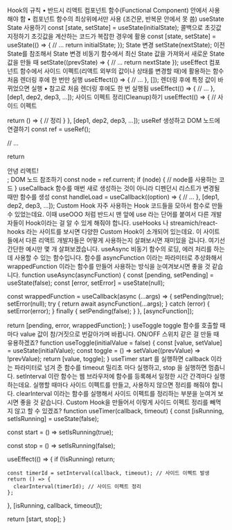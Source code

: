 Hook의 규칙
• 반드시 리액트 컴포넌트 함수(Functional Component) 안에서 사용해야 함
• 컴포넌트 함수의 최상위에서만 사용 (조건문, 반복문 안에서 못 씀)
useState
State 사용하기
const [state, setState] = useState(initialState);
콜백으로 초깃값 지정하기
초깃값을 계산하는 코드가 복잡한 경우에 활용
const [state, setState] = useState(() => {
// ...
return initialState;
});
State 변경
setState(nextState);
이전 State를 참조해서 State 변경
비동기 함수에서 최신 State 값을 가져와서 새로운 State 값을 만들 때
setState((prevState) => {
// ...
return nextState
});
useEffect
컴포넌트 함수에서 사이드 이펙트(리액트 외부의 값이나 상태를 변경할 때)에 활용하는 함수
처음 렌더링 후에 한 번만 실행
useEffect(() => {
// ...
}, []);
렌더링 후에 특정 값이 바뀌었으면 실행
• 참고로 처음 렌더링 후에도 한 번 실행됨
useEffect(() => {
// ...
}, [dep1, dep2, dep3, ...]);
사이드 이펙트 정리(Cleanup)하기
useEffect(() => {
// 사이드 이펙트

return () => {
// 정리
}
}, [dep1, dep2, dep3, ...]);
useRef
생성하고 DOM 노드에 연결하기
const ref = useRef();

// ...

return <div ref={ref}>안녕 리액트!</div>;
DOM 노드 참조하기
const node = ref.current;
if (node) {
// node를 사용하는 코드
}
useCallback
함수를 매번 새로 생성하는 것이 아니라 디펜던시 리스트가 변경될 때만 함수를 생성
const handleLoad = useCallback((option) => {
// ...
}, [dep1, dep2, dep3, ...]);
Custom Hook
자주 사용하는 Hook 코드들을 모아서 함수로 만들 수 있었는데요.
이때 useOOO 처럼 반드시 맨 앞에 use 라는 단어를 붙여서
다른 개발자들이 Hook이라는 걸 알 수 있게 해줘야 합니다.
useHooks 나 streamich/react-hooks 라는 사이트를 보시면
다양한 Custom Hook이 소개되어 있는데요.
이 사이트들에서 다른 리액트 개발자들은 어떻게 사용하는지 살펴보시면 재미있을 겁니다.
여기선 간단한 예시만 몇 개 살펴보겠습니다.
useAsync
비동기 함수의 로딩, 에러 처리를 하는 데 사용할 수 있는 함수입니다.
함수를 asyncFunction 이라는 파라미터로 추상화해서
wrappedFunction 이라는 함수를 만들어 사용하는 방식을 눈여겨보시면 좋을 것 같습니다.
function useAsync(asyncFunction) {
const [pending, setPending] = useState(false);
const [error, setError] = useState(null);

const wrappedFunction = useCallback(async (...args) => {
setPending(true);
setError(null);
try {
return await asyncFunction(...args);
} catch (error) {
setError(error);
} finally {
setPending(false);
}
}, [asyncFunction]);

return [pending, error, wrappedFunction];
}
useToggle
toggle 함수를 호출할 때마다 value 값이 참/거짓으로 번갈아가며 바뀝니다.
ON/OFF 스위치 같은 걸 만들 때 유용하겠죠?
function useToggle(initialValue = false) {
const [value, setValue] = useState(initialValue);
const toggle = () => setValue((prevValue) => !prevValue);
return [value, toggle];
}
useTimer
start 를 실행하면 callback 이라는 파라미터로 넘겨 준 함수를
timeout 밀리초 마다 실행하고, stop 을 실행하면 멈춥니다.
setInterval 이란 함수는 웹 브라우저에 함수를 등록해서
일정한 시간 간격마다 실행하는데요.
실행할 때마다 사이드 이펙트를 만들고, 사용하지 않으면 정리를 해줘야 합니다.
clearInterval 이라는 함수를 실행해서
사이드 이펙트를 정리하는 부분을 눈여겨 보시면 좋을 것 같습니다.
Custom Hook을 만들어서 이렇게 사이드 이펙트 정리를 빼먹지 않고 할 수 있겠죠?
function useTimer(callback, timeout) {
const [isRunning, setIsRunning] = useState(false);

const start = () => setIsRunning(true);

const stop = () => setIsRunning(false);

useEffect(() => {
if (!isRunning) return;

    const timerId = setInterval(callback, timeout); // 사이드 이펙트 발생
    return () => {
      clearInterval(timerId); // 사이드 이펙트 정리
    };

}, [isRunning, callback, timeout]);

return [start, stop];
}
